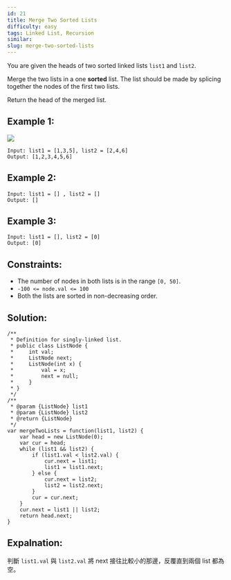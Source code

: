 ```yaml
---
id: 21
title: Merge Two Sorted Lists
difficulty: easy
tags: Linked List, Recursion
similar:
slug: merge-two-sorted-lists
---
```


You are given the heads of two sorted linked lists `list1` and `list2`.

Merge the two lists in a one **sorted** list. The list should be made by splicing together the nodes of the first two lists.

Return the head of the merged list.

## Example 1:

![](https://assets.leetcode.com/uploads/2020/10/03/merge_ex1.jpg)

```
Input: list1 = [1,3,5], list2 = [2,4,6]
Output: [1,2,3,4,5,6]
```

## Example 2:

```
Input: list1 = [] , list2 = []
Output: []
```

## Example 3:

```
Input: list1 = [], list2 = [0]
Output: [0]
```

## Constraints:

- The number of nodes in both lists is in the range `[0, 50]`.
- `-100 <= node.val <= 100`
- Both the lists are sorted in non-decreasing order.

## Solution:

```
/**
 * Definition for singly-linked list.
 * public class ListNode {
 *     int val;
 *     ListNode next;
 *     ListNode(int x) {
 *         val = x;
 *         next = null;
 *     }
 * }
 */
/**
 * @param {ListNode} list1
 * @param {ListNode} list2
 * @return {ListNode}
 */
var mergeTwoLists = function(list1, list2) {
    var head = new ListNode(0);
    var cur = head;
    while (list1 && list2) {
        if (list1.val < list2.val) {
            cur.next = list1;
            list1 = list1.next;
        } else {
            cur.next = list2;
            list2 = list2.next;
        }
        cur = cur.next;
    }
    cur.next = list1 || list2;
    return head.next;
}
```

## Expalnation:

判斷 `list1.val` 與 `list2.val` 將 next 接往比較小的那邊，反覆直到兩個 list 都為空。
